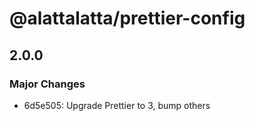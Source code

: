 # @alattalatta/prettier-config

## 2.0.0

### Major Changes

- 6d5e505: Upgrade Prettier to 3, bump others
